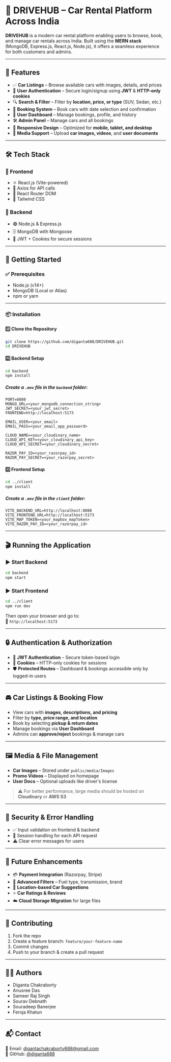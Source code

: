 # 🚗 DRIVEHUB – Car Rental Platform Across India

**DRIVEHUB** is a modern car rental platform enabling users to browse, book, and manage car rentals across India. Built using the **MERN stack** (MongoDB, Express.js, React.js, Node.js), it offers a seamless experience for both customers and admins.

---

## 🌟 Features

- ✅ **Car Listings** – Browse available cars with images, details, and prices  
- 🔐 **User Authentication** – Secure login/signup using **JWT** & **HTTP-only cookies**  
- 🔍 **Search & Filter** – Filter by **location, price, or type** (SUV, Sedan, etc.)  
- 📅 **Booking System** – Book cars with date selection and confirmation  
- 📂 **User Dashboard** – Manage bookings, profile, and history  
- 🛠️ **Admin Panel** – Manage cars and all bookings  
- 📱 **Responsive Design** – Optimized for **mobile, tablet, and desktop**  
- 🎥 **Media Support** – Upload **car images, videos**, and **user documents**

---

## 🛠️ Tech Stack

### 🔧 Frontend
- ⚛️ React.js (Vite-powered)
- 📡 Axios for API calls
- 🚏 React Router DOM
- 🎨 Tailwind CSS

### 🔧 Backend
- 🟢 Node.js & Express.js
- 🗄️ MongoDB with Mongoose
- 🔐 JWT + Cookies for secure sessions

---

## 🚀 Getting Started

### ✅ Prerequisites
- Node.js (v14+)
- MongoDB (Local or Atlas)
- npm or yarn

---

### 📦 Installation

#### 1️⃣ Clone the Repository
```bash
git clone https://github.com/diganta688/DRIVEHUB.git
cd DRIVEHUB
```

#### 2️⃣ Backend Setup
```bash
cd backend
npm install
```

##### Create a `.env` file in the `backend` folder:
```env
PORT=8080
MONGO_URL=<your_mongodb_connection_string>
JWT_SECRET=<your_jwt_secret>
FRONTEND=http://localhost:5173

EMAIL_USER=<your_email>
EMAIL_PASS=<your_email_app_password>

CLOUD_NAME=<your_cloudinary_name>
CLOUD_API_KEY=<your_cloudinary_api_key>
CLOUD_API_SECRET=<your_cloudinary_secret>

RAZOR_PAY_ID=<your_razorpay_id>
RAZOR_PAY_SECRET=<your_razorpay_secret>
```

#### 3️⃣ Frontend Setup
```bash
cd ../client
npm install
```

##### Create a `.env` file in the `client` folder:
```env
VITE_BACKEND_URL=http://localhost:8080
VITE_FRONTEND_URL=http://localhost:5173
VITE_MAP_TOKEN=<your_mapbox_mapToken>
VITE_RAZOR_PAY_ID=<your_razorpay_id>
```

---

## 🎬 Running the Application

### ▶️ Start Backend
```bash
cd backend
npm start
```

### ▶️ Start Frontend
```bash
cd ../client
npm run dev
```

Then open your browser and go to:  
📍 `http://localhost:5173`

---

## 🔒 Authentication & Authorization

- 🔐 **JWT Authentication** – Secure token-based login  
- 🍪 **Cookies** – HTTP-only cookies for sessions  
- 🛡️ **Protected Routes** – Dashboard & bookings accessible only by logged-in users

---

## 🚘 Car Listings & Booking Flow

- View cars with **images, descriptions, and pricing**
- Filter by **type, price range, and location**
- Book by selecting **pickup & return dates**
- Manage bookings via **User Dashboard**
- Admins can **approve/reject** bookings & manage cars

---

## 🖼️ Media & File Management

- **Car Images** – Stored under `public/media/Images`
- **Promo Videos** – Displayed on homepage
- **User Docs** – Optional uploads like driver's license

> ⚠️ For better performance, large media should be hosted on **Cloudinary** or **AWS S3**

---

## 🧱 Security & Error Handling

- ✅ Input validation on frontend & backend  
- 🔐 Session handling for each API request  
- ⚠️ Clear error messages for users

---

## 🔮 Future Enhancements

- 💳 **Payment Integration** (Razorpay, Stripe)  
- 🧠 **Advanced Filters** – Fuel type, transmission, brand  
- 📍 **Location-based Car Suggestions**  
- ⭐ **Car Ratings & Reviews**  
- ☁️ **Cloud Storage Migration** for large files

---

## 🤝 Contributing

1. Fork the repo  
2. Create a feature branch: `feature/your-feature-name`  
3. Commit changes  
4. Push to your branch & create a pull request

---

## 👨‍💻 Authors

- Diganta Chakraborty  
- Anusree Das  
- Sameer Raj Singh  
- Sourav Debnath  
- Souradeep Banerjee  
- Feroja Khatun  

---

## 📬 Contact

📧 Email: [digantachakraborty688@gmail.com](mailto:digantachakraborty688@gmail.com)  
🔗 GitHub: [@diganta688](https://github.com/diganta688)